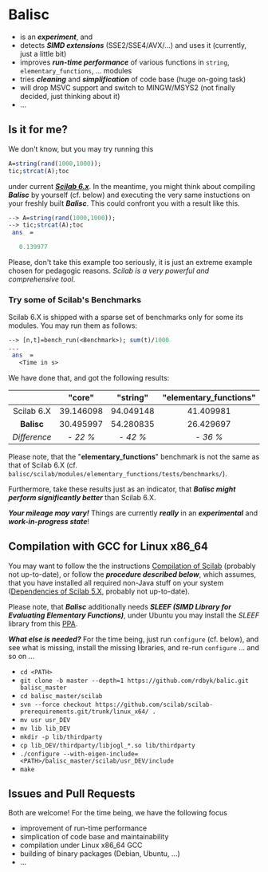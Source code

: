 # Balisc
- is an **_experiment_**, and
- detects **_SIMD extensions_** (SSE2/SSE4/AVX/...) and uses it (currently, just a little bit)
- improves **_run-time performance_** of various functions in `string`, `elementary_functions`, ... modules
- tries **_cleaning_** and **_simplification_** of code base (huge on-going task)
- will drop MSVC support and switch to MINGW/MSYS2 (not finally decided, just thinking about it)
- ...
## Is it for me?
We don't know, but you may try running this

```scilab
A=string(rand(1000,1000));
tic;strcat(A);toc
```

under current [**_Scilab 6.x_**](http://www.scilab.org/en/development/nightly_builds/master). In the meantime, you might think about compiling **_Balisc_** by yourself (cf. below) and executing the very same instuctions on your freshly built **_Balisc_**. This could confront you with a result like this.

```scilab
--> A=string(rand(1000,1000));
--> tic;strcat(A);toc
 ans  =

   0.139977
```

Please, don't take this example too seriously, it is just an extreme example chosen for pedagogic reasons. *Scilab is a very powerful and comprehensive tool*.

### Try some of Scilab's Benchmarks

Scilab 6.X is shipped with a sparse set of benchmarks only for some its modules. You may run them as follows:

```scilab
--> [n,t]=bench_run(<Benchmark>); sum(t)/1000
...
 ans  =
   <Time in s>
```
We have done that, and got the following results:

|              | **"core"** | **"string"** | "**elementary_functions**" |
|:------------:|:----------:|:------------:|:--------------------------:|
| Scilab 6.X   | 39.146098  | 94.049148    | 41.409981                  |
| **Balisc**   | 30.495997  | 54.280835    | 26.429697                  |
| _Difference_ | _- 22 %_   | _- 42 %_     | _- 36 %_                   |

Please note, that the "**elementary_functions**" benchmark is not the same as that of Scilab 6.X (cf. `balisc/scilab/modules/elementary_functions/tests/benchmarks/`).

Furthermore, take these results just as an indicator, that **_Balisc might perform significantly better_** than Scilab 6.X.

**_Your mileage may vary!_** Things are currently **_really_** in an **_experimental_** and **_work-in-progress state_**! 
 
## Compilation with GCC for Linux x86_64
You may want to follow the the instructions [Compilation of Scilab](https://wiki.scilab.org/Compilation%20of%20Scilab) (probably not up-to-date), or follow the **_procedure described below_**, which assumes, that you have installed all required non-Java stuff on your
system ([Dependencies of Scilab 5.X](https://wiki.scilab.org/Dependencies%20of%20Scilab%205.X), probably not up-to-date).

Please note, that **_Balisc_** additionally needs **_SLEEF (SIMD Library for Evaluating Elementary Functions)_**, under Ubuntu you may install the *SLEEF* library from this [PPA](https://launchpad.net/~shibatch/+archive/ubuntu/sleef).

**_What else is needed?_** For the time being, just run `configure` (cf. below), and see what is missing, install the missing libraries, and re-run `configure` ... and so on ...

- `cd <PATH>`
- `git clone -b master --depth=1 https://github.com/rdbyk/balic.git balisc_master`
- `cd balisc_master/scilab`
- `svn --force checkout https://github.com/scilab/scilab-prerequirements.git/trunk/linux_x64/ .`
- `mv usr usr_DEV`
- `mv lib lib_DEV`
- `mkdir -p lib/thirdparty`
- `cp lib_DEV/thirdparty/libjogl_*.so lib/thirdparty`
- `./configure --with-eigen-include=<PATH>/balisc_master/scilab/usr_DEV/include`
- `make`

## Issues and Pull Requests
Both are welcome! For the time being, we have the following focus
- improvement of run-time performance
- simplication of code base and maintainability
- compilation under Linux x86_64 GCC
- building of binary packages (Debian, Ubuntu, ...)
- ...

